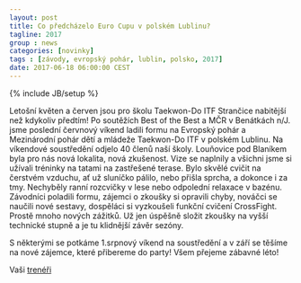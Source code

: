 ```yaml
---
layout: post
title: Co předcházelo Euro Cupu v polském Lublinu?
tagline: 2017
group : news
categories: [novinky]
tags : [závody, evropský pohár, lublin, polsko, 2017]
date: 2017-06-18 06:00:00 CEST
---
```

{% include JB/setup %}

Letošní květen a červen jsou pro školu Taekwon-Do ITF Strančice nabitější než kdykoliv předtím! Po soutěžích Best of the Best a MČR v Benátkách n/J. jsme poslední červnový víkend ladili formu na Evropský pohár a Mezinárodní pohár dětí a mládeže Taekwon-Do ITF v polském Lublinu. Na víkendové soustředění odjelo 40 členů naší školy. Louňovice pod Blaníkem byla pro nás nová lokalita, nová zkušenost. Vize se naplnily a všichni jsme si užívali tréninky na tatami na zastřešené terase. Bylo skvělé cvičit na čerstvém vzduchu, ať už sluníčko pálilo, nebo přišla sprcha, a dokonce i za tmy. Nechyběly ranní rozcvičky v lese nebo odpolední relaxace v bazénu. Závodníci poladili formu, zájemci o zkoušky si opravili chyby, nováčci se naučili nové sestavy, dospěláci si vyzkoušeli funkční cvičení CrossFight. Prostě mnoho nových zážitků.
Už jen úspěšně složit zkoušky na vyšší technické stupně a je tu klidnější závěr sezóny. 

S některými se potkáme 1.srpnový víkend na soustředění a v září se těšíme na nové zájemce, které přibereme do party!
Všem přejeme zábavné léto! 

Vaši [trenéři](/treneri)
